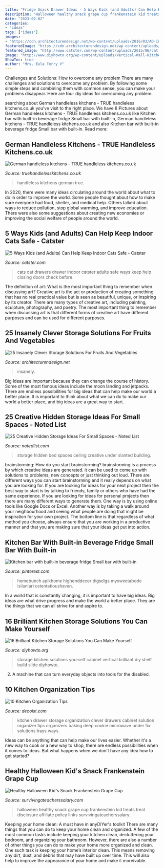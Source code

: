 ```yaml
---
title: "Fridge Snack Drawer Ideas - 5 Ways Kids (and Adults) Can Help Keep Indoor Cats Safe"
description: "Halloween healthy snack grape cup frankenstein kid treats treat disclosure affiliate policy links survivingateacherssalary"
date: "2023-02-02"
categories:
- "ideas"
tags: ["ideas"]
images:
- "https://cdn.architecturendesign.net/wp-content/uploads/2016/03/AD-Insanely-Clever-Storage-Solutions-For-Furits-And-Vegetables-25.jpg"
featuredImage: "https://cdn.architecturendesign.net/wp-content/uploads/2016/03/AD-Insanely-Clever-Storage-Solutions-For-Furits-And-Vegetables-25.jpg"
featured_image: "http://www.catster.com/wp-content/uploads/2015/06/cat-drawer.jpg"
image: "http://www.diyhowto.org/wp-content/uploads/Vertical-Wall-Kitchen-Storage-16-Brilliant-Kitchen-Storage-Solutions-You-Can-Make-Yourself-DIYHowto.jpg"
ShowToc: true
author: "Mrs. Eula Ferry V"
---
```



Challenges and Solutions: How to overcome any problem
There are many challenges and solutions to overcome any problem. By following some simple steps and combining them with common sense, you can make your problems disappear. Here are four diy ideas for overcoming any problem.

	

		
searching about German handleless kitchens - TRUE handleless kitchens.co.uk you've visit to the right place. We have 8 Pictures about German handleless kitchens - TRUE handleless kitchens.co.uk like Kitchen bar with built-in beverage fridge Small bar with built-in, German handleless kitchens - TRUE handleless kitchens.co.uk and also Kitchen bar with built-in beverage fridge Small bar with built-in. Read more:
		
    
## German Handleless Kitchens - TRUE Handleless Kitchens.co.uk

<img loading=lazy src="http://www.truehandlelesskitchens.co.uk/uploads/3/7/1/8/37183241/6158987_orig.png" onerror="this.onerror=null;this.src='https://tse4.mm.bing.net/th?id=OIP.fJNH155lx3ZOtctBXkWi_gHaFj&amp;pid=15.1';" alt="German handleless kitchens - TRUE handleless kitchens.co.uk">

_Source: truehandlelesskitchens.co.uk_

>handleless kitchens german true. 

	

In 2020, there were many ideas circulating around the world about what to do in order to improve the world. Some people thought about how to make sure everyone had food, shelter, and medical help. Others talked about ways to reduce pollution, stop global warming, and improve education. There were also some suggestions about creating new economies or improving the social welfare of people around the world.

    
## 5 Ways Kids (and Adults) Can Help Keep Indoor Cats Safe - Catster

<img loading=lazy src="http://www.catster.com/wp-content/uploads/2015/06/cat-drawer.jpg" onerror="this.onerror=null;this.src='https://tse1.mm.bing.net/th?id=OIP.ZlYZhFzhmy1jXzOYHLJ2swHaLI&amp;pid=15.1';" alt="5 Ways Kids (and Adults) Can Help Keep Indoor Cats Safe - Catster">

_Source: catster.com_

>cats cat drawers drawer indoor catster adults safe ways keep help closing doors check before. 

	

The definition of art: What is the most important thing to remember when discussing art?
Creative art is the act or production of creating something that has no real practical value but is seen as beautiful, unique, or inspiring by its creator. There are many types of creative art, including painting, sculpture, photography, and poetry. The most important thing to remember when discussing art is that different forms of creative art have different purposes and can be used for different purposes.

    
## 25 Insanely Clever Storage Solutions For Fruits And Vegetables

<img loading=lazy src="https://cdn.architecturendesign.net/wp-content/uploads/2016/03/AD-Insanely-Clever-Storage-Solutions-For-Furits-And-Vegetables-25.jpg" onerror="this.onerror=null;this.src='https://tse1.mm.bing.net/th?id=OIP.YYQya0NKJWtA-gE_ZWRH3gHaEv&amp;pid=15.1';" alt="25 Insanely Clever Storage Solutions For Fruits And Vegetables">

_Source: architecturendesign.net_

>insanely. 

	

Big Ideas are important because they can change the course of history. Some of the most famous ideas include the moon landing and jetpacks. There are endless possibilities for big ideas that can help make our world a better place. It is important to think about what we can do to make our world a better place, and big ideas are a great way to start.

    
## 25 Creative Hidden Storage Ideas For Small Spaces - Noted List

<img loading=lazy src="http://notedlist.com/wp-content/uploads/2016/04/hidden-storage/6-hidden-storage-ideas.jpg" onerror="this.onerror=null;this.src='https://tse2.mm.bing.net/th?id=OIP.uImYWJKzCRzm8QZJ0gmHuQHaOz&amp;pid=15.1';" alt="25 Creative Hidden Storage Ideas For Small Spaces - Noted List">

_Source: notedlist.com_

>storage hidden bed spaces ceiling creative under slanted building. 

	

brainstorming: How do you start brainstorming?
brainstorming is a process by which creative ideas are generated. It can be used to come up with solutions to problems, new concepts or just thinking out loud. There are different ways you can start brainstorming and it really depends on what you are looking for. If you are looking for ideas for your next project then the best way to start is by talking to friends, family or others who have had the same experience. If you are looking for ideas for personal projects then there are many different ways to generate them. One way is by using online tools like Google Docs or Excel. Another way is by taking a walk around your neighbourhood and seeing what people are doing that might be inspiration for your own project. The bottom line is that regardless of what method you choose, always ensure that you are working in a productive manner and that you are making sure that your ideas get put into action.

    
## Kitchen Bar With Built-in Beverage Fridge Small Bar With Built-in

<img loading=lazy src="https://i.pinimg.com/originals/74/5d/48/745d4867441770e45e7a5346a5e771bf.jpg" onerror="this.onerror=null;this.src='https://tse4.mm.bing.net/th?id=OIP.3HrqxFx9sp5dY8Q8QckYoQHaKi&amp;pid=15.1';" alt="Kitchen bar with built-in beverage fridge Small bar with built-in">

_Source: pinterest.com_

>homebunch apikhome highenddecor digsdigs mysweetabode isilanlari ostentatioushaven. 

	

In a world that is constantly changing, it is important to have big ideas. Big ideas are what drive progress and make the world a better place. They are the things that we can all strive for and aspire to.

    
## 16 Brilliant Kitchen Storage Solutions You Can Make Yourself

<img loading=lazy src="http://www.diyhowto.org/wp-content/uploads/Vertical-Wall-Kitchen-Storage-16-Brilliant-Kitchen-Storage-Solutions-You-Can-Make-Yourself-DIYHowto.jpg" onerror="this.onerror=null;this.src='https://tse1.mm.bing.net/th?id=OIP.URFdldH90ToTUsbG-sjNYwHaJ5&amp;pid=15.1';" alt="16 Brilliant Kitchen Storage Solutions You Can Make Yourself">

_Source: diyhowto.org_

>storage kitchen solutions yourself cabinet vertical brilliant diy shelf build slide diyhowto. 

	

2. A machine that can turn everyday objects into tools for the disabled.

    
## 10 Kitchen Organization Tips

<img loading=lazy src="http://cdn.decoist.com/wp-content/uploads/2015/12/Clever-kitchen-drawer-storage-solution.jpg" onerror="this.onerror=null;this.src='https://tse2.mm.bing.net/th?id=OIP.Lt4rcYPCCTvIWwWNZZpmmQHaKV&amp;pid=15.1';" alt="10 Kitchen Organization Tips">

_Source: decoist.com_

>kitchen drawer storage organization clever drawers cabinet solution organizer tips organizers baking deep cookie microwave under fix solutions trays ways. 

	

Ideas can be anything that can help make our lives easier. Whether it's a new way to cook or a new way to shop, there are endless possibilities when it comes to ideas. But what happens when we don't have any idea how to get started? 

    
## Healthy Halloween Kid&#039;s Snack Frankenstein Grape Cup

<img loading=lazy src="http://www.survivingateacherssalary.com/wp-content/uploads/2015/09/Kids-Healthy-Halloween-Snack-Grape-Cup.jpg" onerror="this.onerror=null;this.src='https://tse2.mm.bing.net/th?id=OIP.SvOIWRBORg9zYnydirGBzQHaLH&amp;pid=15.1';" alt="Healthy Halloween Kid&#039;s Snack Frankenstein Grape Cup">

_Source: survivingateacherssalary.com_

>halloween healthy snack grape cup frankenstein kid treats treat disclosure affiliate policy links survivingateacherssalary. 

	

Keeping your home clean: A must have in anyDIYer's toolkit
There are many things that you can do to keep your home clean and organized. A few of the most common tasks include keeping your kitchen clean, decluttering your bedroom, and organizing your bathroom. However, there are also a number of other things you can do to make your home more organized and clean. One such task is keeping your home’s interior clean. This means removing any dirt, dust, and debris that may have built up over time. This will also help to improve the appearance of your home and make it moreivable.

